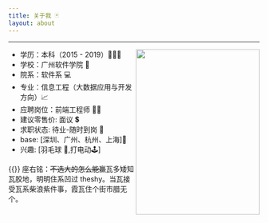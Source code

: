 ```yaml
---
title: 关于我 🃏
layout: about
---
```


---

<div>
<img src="https://zzydev-1255467326.cos.ap-guangzhou.myqcloud.com/other/avatar/WechatIMG873.jpeg" width="248rem" height="331rem" style="float:right" loading="lazy"/>
<ul>
<li> 学历：本科（2015 - 2019）👨🏻‍🎓</li>
<li> 学校：广州软件学院 🏫 </li>
<li> 院系：软件系 💻</li>
<li> 专业：信息工程（大数据应用与开发方向）📈  </li>
<li> 应聘岗位：前端工程师 👨‍💻 </li>
<li> 建议零售价: <span class="heimu" title="不甜不要钱🍉">面议</span> 💲</li>
<li> 求职状态: 待业-随时到岗 💨</li>
<li> base: [深圳、广州、杭州、上海]🌆</li>
<li> 兴趣: [羽毛球 🏸,打电动🕹️]</li>
</ul>
</div>

{{<bilibili BV1t5411S7RQ>}}
座右铭：<strike class="heimu" title="节选自酒馆战棋yygq的勃勃的经典语录🍺">不选大的怎么能赢</strike>瓦多矮知瓦胶地，明明住系凹过 theshy。当瓦接受瓦系柴浪紫件事，霞瓦住个街市腊无个。
